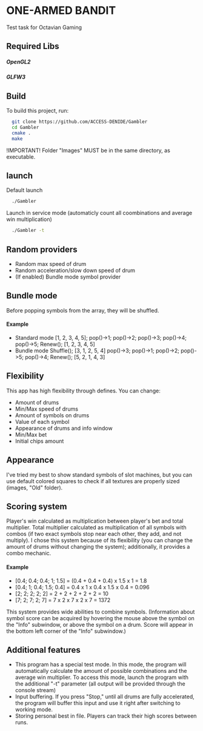 
# ONE-ARMED BANDIT

Test task for Octavian Gaming


## Required Libs

##### OpenGL2
##### GLFW3

## Build

To build this project, run:


```bash
  git clone https://github.com/ACCESS-DENIDE/Gambler
  cd Gambler
  cmake .
  make
```

!IMPORTANT! Folder "Images" MUST be in the same directory, as executable.

## launch

Default launch
```bash
  ./Gambler
```

Launch in service mode (automaticly count all coombinations and average win multiplication)
```bash
  ./Gambler -t
```

## Random providers

- Random max speed of drum
- Random acceleration/slow down speed of drum
- (If enabled) Bundle mode symbol provider


## Bundle mode

Before popping symbols from the array, they will be shuffled.

#### Example

- Standard mode
[1, 2, 3, 4, 5];
pop()->1;
pop()->2;
pop()->3;
pop()->4;
pop()->5;
Renew();
[1, 2, 3, 4, 5]
- Bundle mode
Shuffle();
[3, 1, 2, 5, 4]
pop()->3;
pop()->1;
pop()->2;
pop()->5;
pop()->4;
Renew();
[5, 2, 1, 4, 3]



## Flexibility

This app has high flexibility through defines.
You can change:
- Amount of drums
- Min/Max speed of drums
- Amount of symbols on drums
- Value of each symbol
- Appearance of drums and info window
- Min/Max bet
- Initial chips amount

## Appearance
I've tried my best to show standard symbols of slot machines, but you can use default colored squares to check if all textures are properly sized (images, "Old" folder).

## Scoring system
Player's win calculated as multiplication between player's bet and total multiplier. Total multiplier calculated as multiplication of all symbols with combos (if two exact symbols stop near each other, they add, and not multiply). I chose this system because of its flexibility (you can change the amount of drums without changing the system); additionally, it provides a combo mechanic.

#### Example
- [0.4; 0.4; 0.4; 1; 1.5] = (0.4 + 0.4 + 0.4) x 1.5 x 1 = 1.8
- [0.4; 1; 0.4; 1.5; 0.4] = 0.4 x 1 x 0.4 x 1.5 x 0.4 = 0.096
- [2; 2; 2; 2; 2] = 2 + 2 + 2 + 2 + 2 = 10
- [7; 2; 7; 2; 7] = 7 x 2 x 7 x 2 x 7 = 1372
 
 This system provides wide abilities to combine symbols.
 (Information about symbol score can be acquired by hovering the mouse above the symbol on the "Info" subwindow, or above the symbol on a drum. Score will appear in the bottom left corner of the "Info" subwindow.)

 ## Additional features
 - This program has a special test mode. In this mode, the program will automatically calculate the amount of possible combinations and the average win multiplier. To access this mode, launch the program with the additional "-t" parameter (all output will be provided through the console stream)
- Input buffering. If you press "Stop," until all drums are fully accelerated, the program will buffer this input and use it right after switching to working mode.
- Storing personal best in file. Players can track their high scores between runs.



